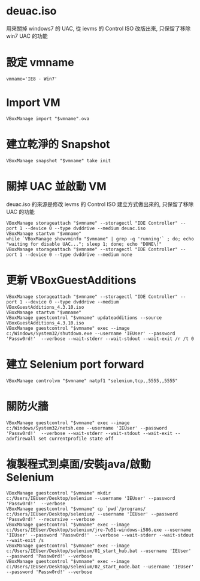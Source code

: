 # deuac.iso 
  
用來關掉 windows7 的 UAC, 從 ievms 的 Control ISO 改版出來, 只保留了移除 win7 UAC 的功能

# 設定 vmname

    vmname='IE8 - Win7'
# Import VM

    VBoxManage import "$vmname".ova

# 建立乾淨的 Snapshot

    VBoxManage snapshot "$vmname" take init


# 關掉 UAC 並啟動 VM

deuac.iso 的來源是修改 ievms 的 Control ISO 建立方式做出來的, 只保留了移除 UAC 的功能

    VBoxManage storageattach "$vmname" --storagectl "IDE Controller" --port 1 --device 0 --type dvddrive --medium deuac.iso 
    VBoxManage startvm "$vmname"
    while `VBoxManage showvminfo "$vmname" | grep -q 'running'` ; do; echo "waiting for disable UAC..."; sleep 1; done; echo "DONE\!"
    VBoxManage storageattach "$vmname" --storagectl "IDE Controller" --port 1 --device 0 --type dvddrive --medium none 
  
# 更新 VBoxGuestAdditions

    VBoxManage storageattach "$vmname" --storagectl "IDE Controller" --port 1 --device 0 --type dvddrive --medium VBoxGuestAdditions_4.3.10.iso
    VBoxManage startvm "$vmname"
    VBoxManage guestcontrol "$vmname" updateadditions --source VBoxGuestAdditions_4.3.10.iso
    VBoxManage guestcontrol "$vmname" exec --image c:/Windows/System32/shutdown.exe --username 'IEUser' --password 'Passw0rd!'  --verbose --wait-stderr --wait-stdout --wait-exit /r /t 0

# 建立 Selenium port forward
    
    VBoxManage controlvm "$vmname" natpf1 "selenium,tcp,,5555,,5555"

# 關防火牆
    
    VBoxManage guestcontrol "$vmname" exec --image c:/Windows/System32/netsh.exe --username 'IEUser' --password 'Passw0rd!'  --verbose --wait-stderr --wait-stdout --wait-exit -- advfirewall set currentprofile state off

# 複製程式到桌面/安裝java/啟動 Selenium

    VBoxManage guestcontrol "$vmname" mkdir c:/Users/IEUser/Desktop/selenium --username 'IEUser' --password 'Passw0rd!'  --verbose
    VBoxManage guestcontrol "$vmname" cp `pwd`/programs/ c:/Users/IEUser/Desktop/selenium/ --username 'IEUser' --password 'Passw0rd!' --recursive --verbose
    VBoxManage guestcontrol "$vmname" exec --image c:/Users/IEUser/Desktop/selenium/jre-7u51-windows-i586.exe --username 'IEUser' --password 'Passw0rd!'  --verbose --wait-stderr --wait-stdout --wait-exit /s
    VBoxManage guestcontrol "$vmname" exec --image c:/Users/IEUser/Desktop/selenium/01_start_hub.bat --username 'IEUser' --password 'Passw0rd!' --verbose
    VBoxManage guestcontrol "$vmname" exec --image c:/Users/IEUser/Desktop/selenium/02_start_node.bat --username 'IEUser' --password 'Passw0rd!' --verbose



